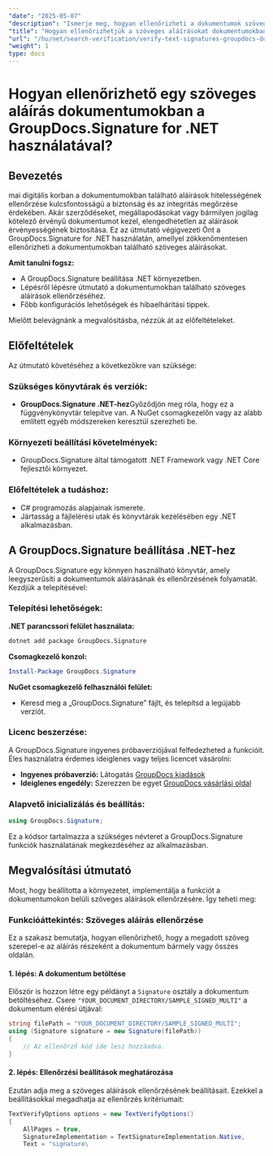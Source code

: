 ```yaml
---
"date": "2025-05-07"
"description": "Ismerje meg, hogyan ellenőrizheti a dokumentumok szöveges aláírásait a GroupDocs.Signature for .NET segítségével. Ez az útmutató a beállítást, a lépésenkénti ellenőrzést és a gyakorlati alkalmazásokat ismerteti."
"title": "Hogyan ellenőrizhetjük a szöveges aláírásokat dokumentumokban a GroupDocs.Signature for .NET használatával?"
"url": "/hu/net/search-verification/verify-text-signatures-groupdocs-dotnet/"
"weight": 1
type: docs
---
```

# Hogyan ellenőrizhető egy szöveges aláírás dokumentumokban a GroupDocs.Signature for .NET használatával?

## Bevezetés

mai digitális korban a dokumentumokban található aláírások hitelességének ellenőrzése kulcsfontosságú a biztonság és az integritás megőrzése érdekében. Akár szerződéseket, megállapodásokat vagy bármilyen jogilag kötelező érvényű dokumentumot kezel, elengedhetetlen az aláírások érvényességének biztosítása. Ez az útmutató végigvezeti Önt a GroupDocs.Signature for .NET használatán, amellyel zökkenőmentesen ellenőrizheti a dokumentumokban található szöveges aláírásokat.

**Amit tanulni fogsz:**
- A GroupDocs.Signature beállítása .NET környezetben.
- Lépésről lépésre útmutató a dokumentumokban található szöveges aláírások ellenőrzéséhez.
- Főbb konfigurációs lehetőségek és hibaelhárítási tippek.

Mielőtt belevágnánk a megvalósításba, nézzük át az előfeltételeket.

## Előfeltételek

Az útmutató követéséhez a következőkre van szüksége:

### Szükséges könyvtárak és verziók:
- **GroupDocs.Signature .NET-hez**Győződjön meg róla, hogy ez a függvénykönyvtár telepítve van. A NuGet csomagkezelőn vagy az alább említett egyéb módszereken keresztül szerezheti be.

### Környezeti beállítási követelmények:
- GroupDocs.Signature által támogatott .NET Framework vagy .NET Core fejlesztői környezet.

### Előfeltételek a tudáshoz:
- C# programozás alapjainak ismerete.
- Jártasság a fájlelérési utak és könyvtárak kezelésében egy .NET alkalmazásban.

## A GroupDocs.Signature beállítása .NET-hez

A GroupDocs.Signature egy könnyen használható könyvtár, amely leegyszerűsíti a dokumentumok aláírásának és ellenőrzésének folyamatát. Kezdjük a telepítésével:

### Telepítési lehetőségek:

**.NET parancssori felület használata:**
```bash
dotnet add package GroupDocs.Signature
```

**Csomagkezelő konzol:**
```powershell
Install-Package GroupDocs.Signature
```

**NuGet csomagkezelő felhasználói felület:**
- Keresd meg a „GroupDocs.Signature” fájlt, és telepítsd a legújabb verziót.

### Licenc beszerzése:

A GroupDocs.Signature ingyenes próbaverziójával felfedezheted a funkcióit. Éles használatra érdemes ideiglenes vagy teljes licencet vásárolni:
- **Ingyenes próbaverzió:** Látogatás [GroupDocs kiadások](https://releases.groupdocs.com/signature/net/)
- **Ideiglenes engedély:** Szerezzen be egyet [GroupDocs vásárlási oldal](https://purchase.groupdocs.com/temporary-license/)

### Alapvető inicializálás és beállítás:

```csharp
using GroupDocs.Signature;
```

Ez a kódsor tartalmazza a szükséges névteret a GroupDocs.Signature funkciók használatának megkezdéséhez az alkalmazásban.

## Megvalósítási útmutató

Most, hogy beállította a környezetet, implementálja a funkciót a dokumentumokon belüli szöveges aláírások ellenőrzésére. Így teheti meg:

### Funkcióáttekintés: Szöveges aláírás ellenőrzése
Ez a szakasz bemutatja, hogyan ellenőrizhető, hogy a megadott szöveg szerepel-e az aláírás részeként a dokumentum bármely vagy összes oldalán.

#### 1. lépés: A dokumentum betöltése
Először is hozzon létre egy példányt a `Signature` osztály a dokumentum betöltéséhez. Csere `"YOUR_DOCUMENT_DIRECTORY/SAMPLE_SIGNED_MULTI"` a dokumentum elérési útjával:

```csharp
string filePath = "YOUR_DOCUMENT_DIRECTORY/SAMPLE_SIGNED_MULTI";
using (Signature signature = new Signature(filePath))
{
    // Az ellenőrző kód ide lesz hozzáadva.
}
```

#### 2. lépés: Ellenőrzési beállítások meghatározása
Ezután adja meg a szöveges aláírások ellenőrzésének beállításait. Ezekkel a beállításokkal megadhatja az ellenőrzés kritériumait:

```csharp
TextVerifyOptions options = new TextVerifyOptions()
{
    AllPages = true,
    SignatureImplementation = TextSignatureImplementation.Native,
    Text = "signature\